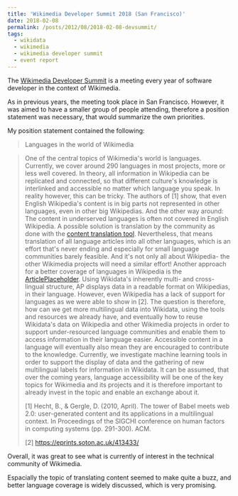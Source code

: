 ```yaml
---
title: 'Wikimedia Developer Summit 2018 (San Francisco)'
date: 2018-02-08
permalink: /posts/2012/08/2018-02-08-devsummit/
tags:
  - wikidata
  - wikimedia
  - wikimedia developer summit
  - event report
---
```


The [Wikimedia Developer Summit](https://www.mediawiki.org/wiki/Wikimedia_Developer_Summit/2018) is a meeting every year of software developer in the context of Wikimedia.

As in previous years, the meeting took place in San Francisco. However, it was aimed to have a smaller group of people attending, therefore a position statement was necessary, that would summarize the own priorities.

My position statement contained the following:

> Languages in the world of Wikimedia

> One of the central topics of Wikimedia's world is languages. Currently, we cover around 290 languages in most projects, more or less well covered. In theory, all information in Wikipedia can be replicated and connected, so that different culture's knowledge is interlinked and accessible no matter which language you speak. In reality however, this can be tricky. The authors of [1] show, that even English Wikipedia's content is in big parts not represented in other languages, even in other big Wikipedias. And the other way around: The content in underserved languages is often not covered in English Wikipedia. A possible solution is translation by the community as done with the [content translation tool](https://en.wikipedia.org/wiki/Wikipedia:Content_translation_tool). Nevertheless, that means translation of all language articles into all other languages, which is an effort that's never ending and especially for small language communities barely feasible. And it's not only all about Wikipedia- the other Wikimedia projects will need a similar effort! Another approach for a better coverage of languages in Wikipedia is the [ArticlePlaceholder](https://commons.wikimedia.org/wiki/File:Generating_Article_Placeholders_from_Wikidata_for_Wikipedia_-_Increasing_Access_to_Free_and_Open_Knowledge.pdf). Using Wikidata's inherently multi- and cross-lingual structure, AP displays data in a readable format on Wikipedias, in their language. However, even Wikipedia has a lack of support for languages as we were able to show in [2]. The question is therefore, how can we get more multilingual data into Wikidata, using the tools and resources we already have, and eventually how to reuse Wikidata's data on Wikipedia and other Wikimedia projects in order to support under-resourced language communities and enable them to access information in their language easier. Accessible content in a language will eventually also mean they are encouraged to contribute to the knowledge. Currently, we investigate machine learning tools in order to support the display of data and the gathering of new multilingual labels for information in Wikidata. It can be assumed, that over the coming years, language accessibility will be one of the key topics for Wikimedia and its projects and it is therefore important to already invest in the topic and enable an exchange about it.
>
> [1] Hecht, B., & Gergle, D. (2010, April). The tower of Babel meets web 2.0: user-generated content and its applications in a multilingual context. In Proceedings of the SIGCHI conference on human factors in computing systems (pp. 291-300). ACM.
>
> [2] https://eprints.soton.ac.uk/413433/ 

Overall, it was great to see what is currently of interest in the technical community of Wikimedia. 

Espacially the topic of translating content seemed to make quite a buzz, and better language coverage is widely discussed, which is very promising. 
